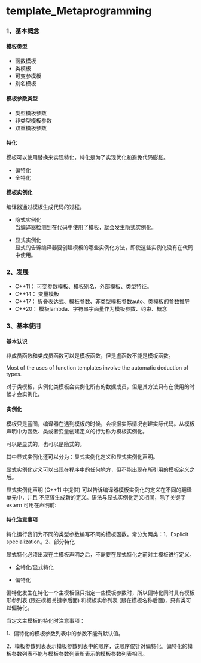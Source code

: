 # template_Metaprogramming
### 1、基本概念
#### 模板类型
- 函数模板    
- 类模板  
- 可变参模板  
- 别名模板  

#### 模板参数类型
- 类型模板参数
- 非类型模板参数
- 双重模板参数

#### 特化
模板可以使用替换来实现特化，特化是为了实现优化和避免代码膨胀。
- 偏特化
- 全特化

#### 模板实例化
编译器通过模板生成代码的过程。
- 隐式实例化  
当编译器检测到在代码中使用了模板，就会发生隐式实例化。

- 显式实例化  
显式的告诉编译器要创建模板的哪些实例化方法，即使这些实例化没有在代码中使用。

### 2、发展
- C++11：
可变参数模板、模板别名、外部模板、类型特征。
- C++14：
变量模板
- C++17：
折叠表达式、模板参数、非类型模板参数auto、类模板的参数推导
- C++20：
模板lambda、字符串字面量作为模板参数、约束、概念

### 3、基本使用

#### 基本认识

非成员函数和类成员函数可以是模板函数，但是虚函数不能是模板函数。

Most of the uses of function templates involve the automatic deduction of types.

对于类模板，实例化类模板会实例化所有的数据成员，但是其方法只有在使用的时候才会实例化。

#### 实例化

模板只是蓝图，编译器在遇到模板的时候，会根据实际情况创建实际代码。从模板声明中为函数、类或者变量创建定义的行为称为模板实例化。

可以是显式的，也可以是隐式的。

其中显式实例化还可以分为：显式实例化定义和显式实例化声明。

显式实例化定义可以出现在程序中的任何地方，但不能出现在所引用的模板定义之后。

显式实例化声明 (C++11 中提供) 可以告诉编译器模板实例化的定义在不同的翻译单元中，并且 不应该生成新的定义。语法与显式实例化定义相同，除了关键字 extern 可用在声明前:

#### 特化注意事项

特化运行我们为不同的类型参数编写不同的模板函数。常分为两类：1、Explicit specialization。2、部分特化

显式特化必须出现在主模板声明之后，不需要在显式特化之前对主模板进行定义。

- 全特化/显式特化



- 偏特化

偏特化发生在特化一个主模板但只指定一些模板参数时，所以偏特化同时具有模板形参列表 (跟在模板关键字后面) 和模板实参列表 (跟在模板名称后面)，只有类可以偏特化。

当定义主模板的特化时注意事项：

1、偏特化的模板参数列表中的参数不能有默认值。

2、模板参数列表表示模板参数列表中的顺序，该顺序仅针对偏特化。偏特化的模板参数列表不能与模板参数列表所表示的模板参数列表相同。



















